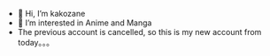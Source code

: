 - 👋 Hi, I’m kakozane
- 👀 I’m interested in Anime and Manga 
- The previous account is cancelled, so this is my new account from today。。。
